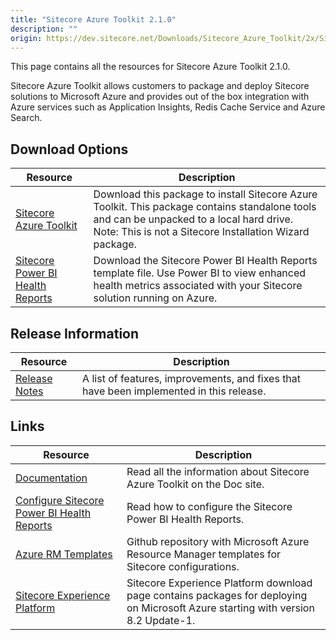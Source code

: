 ```yaml
---
title: "Sitecore Azure Toolkit 2.1.0"
description: ""
origin: https://dev.sitecore.net/Downloads/Sitecore_Azure_Toolkit/2x/Sitecore_Azure_Toolkit_210.aspx
---
```


This page contains all the resources for Sitecore Azure Toolkit 2.1.0.

Sitecore Azure Toolkit allows customers to package and deploy Sitecore solutions to Microsoft Azure and provides out of the box integration with Azure services such as Application Insights, Redis Cache Service and Azure Search.

## Download Options

 | Resource | Description |
 | --- | --- |
 | [Sitecore Azure Toolkit](https://scdp.blob.core.windows.net/downloads/Sitecore%20Azure%20Toolkit/2x/Sitecore%20Azure%20Toolkit%20210/Secure/Sitecore%20Azure%20Toolkit%202.1.0%20rev.%20181023.zip) | Download this package to install Sitecore Azure Toolkit. This package contains standalone tools and can be unpacked to a local hard drive. Note: This is not a Sitecore Installation Wizard package. |
 | [Sitecore Power BI Health Reports](https://scdp.blob.core.windows.net/downloads/Sitecore%20Azure%20Toolkit/2x/Sitecore%20Azure%20Toolkit%20200/Secure/Sitecore%20Power%20BI%20Health%20Reports.pbit) | Download the Sitecore Power BI Health Reports template file. Use Power BI to view enhanced health metrics associated with your Sitecore solution running on Azure. |

## Release Information

 | Resource | Description |
 | --- | --- |
 | [Release Notes](/downloads/Sitecore_Azure_Toolkit/2x/Sitecore_Azure_Toolkit_210/Release_Notes) | A list of features, improvements, and fixes that have been implemented in this release. |

## Links

 | Resource | Description |
 | --- | --- |
 | [Documentation](https://doc.sitecore.com/developers/sat/20/sitecore-azure-toolkit/en/index-en.html) | Read all the information about Sitecore Azure Toolkit on the Doc site. |
 | [Configure Sitecore Power BI Health Reports](https://doc.sitecore.com/developers/91/sitecore-experience-management/en/configure-sitecore-power-bi-health-reports.html) | Read how to configure the Sitecore Power BI Health Reports. |
 | [Azure RM Templates](https://github.com/Sitecore/Sitecore-Azure-Quickstart-Templates) | Github repository with Microsoft Azure Resource Manager templates for Sitecore configurations. |
 | [Sitecore Experience Platform](/downloads/Sitecore_Experience_Platform) | Sitecore Experience Platform download page contains packages for deploying on Microsoft Azure starting with version 8.2 Update-1. |